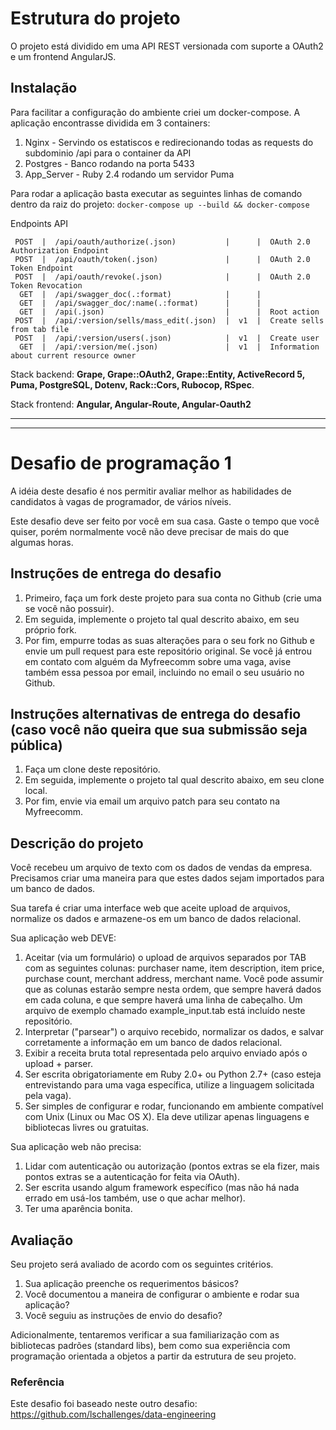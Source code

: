 
# Estrutura do projeto

O projeto está dividido em uma API REST versionada com suporte a OAuth2 e um frontend AngularJS. 

## Instalação

Para facilitar a configuração do ambiente criei um docker-compose. A aplicação encontrasse dividida em 3 containers: 

1. Nginx - Servindo os estatiscos e redirecionando todas as requests do subdominio /api para o container da API
1. Postgres - Banco rodando na porta 5433 
1. App_Server - Ruby 2.4 rodando um servidor Puma

Para rodar a aplicação basta executar as seguintes linhas de comando dentro da raiz do projeto:
`docker-compose up --build && docker-compose `

Endpoints API

     POST  |  /api/oauth/authorize(.json)           |      |  OAuth 2.0 Authorization Endpoint        
     POST  |  /api/oauth/token(.json)               |      |  OAuth 2.0 Token Endpoint                
     POST  |  /api/oauth/revoke(.json)              |      |  OAuth 2.0 Token Revocation              
      GET  |  /api/swagger_doc(.:format)            |      |                                          
      GET  |  /api/swagger_doc/:name(.:format)      |      |                                          
      GET  |  /api(.json)                           |      |  Root action                             
     POST  |  /api/:version/sells/mass_edit(.json)  |  v1  |  Create sells from tab file              
     POST  |  /api/:version/users(.json)            |  v1  |  Create user                             
      GET  |  /api/:version/me(.json)               |  v1  |  Information about current resource owner
      
Stack backend: **Grape, Grape::OAuth2, Grape::Entity, ActiveRecord 5, Puma, PostgreSQL, Dotenv, Rack::Cors, Rubocop, RSpec**.

Stack frontend:  **Angular, Angular-Route, Angular-Oauth2** 
 
--------------------------------------------------------------------------------------------------------------------------
---------------------------------------------------------------------------------------------------------------------------
# Desafio de programação 1
A idéia deste desafio é nos permitir avaliar melhor as habilidades de candidatos à vagas de programador, de vários níveis.

Este desafio deve ser feito por você em sua casa. Gaste o tempo que você quiser, porém normalmente você não deve precisar de mais do que algumas horas.

## Instruções de entrega do desafio
1. Primeiro, faça um fork deste projeto para sua conta no Github (crie uma se você não possuir).
1. Em seguida, implemente o projeto tal qual descrito abaixo, em seu próprio fork.
1. Por fim, empurre todas as suas alterações para o seu fork no Github e envie um pull request para este repositório original. Se você já entrou em contato com alguém da Myfreecomm sobre uma vaga, avise também essa pessoa por email, incluindo no email o seu usuário no Github.

## Instruções alternativas de entrega do desafio (caso você não queira que sua submissão seja pública)
1. Faça um clone deste repositório.
1. Em seguida, implemente o projeto tal qual descrito abaixo, em seu clone local.
1. Por fim, envie via email um arquivo patch para seu contato na Myfreecomm.

## Descrição do projeto
Você recebeu um arquivo de texto com os dados de vendas da empresa. Precisamos criar uma maneira para que estes dados sejam importados para um banco de dados.

Sua tarefa é criar uma interface web que aceite upload de arquivos, normalize os dados e armazene-os em um banco de dados relacional.

Sua aplicação web DEVE:

1. Aceitar (via um formulário) o upload de arquivos separados por TAB com as seguintes colunas: purchaser name, item description, item price, purchase count, merchant address, merchant name. Você pode assumir que as colunas estarão sempre nesta ordem, que sempre haverá dados em cada coluna, e que sempre haverá uma linha de cabeçalho. Um arquivo de exemplo chamado example_input.tab está incluído neste repositório.
1. Interpretar ("parsear") o arquivo recebido, normalizar os dados, e salvar corretamente a informação em um banco de dados relacional.
1. Exibir a receita bruta total representada pelo arquivo enviado após o upload + parser.
1. Ser escrita obrigatoriamente em Ruby 2.0+ ou Python 2.7+ (caso esteja entrevistando para uma vaga específica, utilize a linguagem solicitada pela vaga).
1. Ser simples de configurar e rodar, funcionando em ambiente compatível com Unix (Linux ou Mac OS X). Ela deve utilizar apenas linguagens e bibliotecas livres ou gratuitas.

Sua aplicação web não precisa:

1. Lidar com autenticação ou autorização (pontos extras se ela fizer, mais pontos extras se a autenticação for feita via OAuth).
1. Ser escrita usando algum framework específico (mas não há nada errado em usá-los também, use o que achar melhor).
1. Ter uma aparência bonita.

## Avaliação
Seu projeto será avaliado de acordo com os seguintes critérios. 

1. Sua aplicação preenche os requerimentos básicos?
1. Você documentou a maneira de configurar o ambiente e rodar sua aplicação?
1. Você seguiu as instruções de envio do desafio?

Adicionalmente, tentaremos verificar a sua familiarização com as bibliotecas padrões (standard libs), bem como sua experiência com programação orientada a objetos a partir da estrutura de seu projeto.

### Referência

Este desafio foi baseado neste outro desafio: https://github.com/lschallenges/data-engineering
